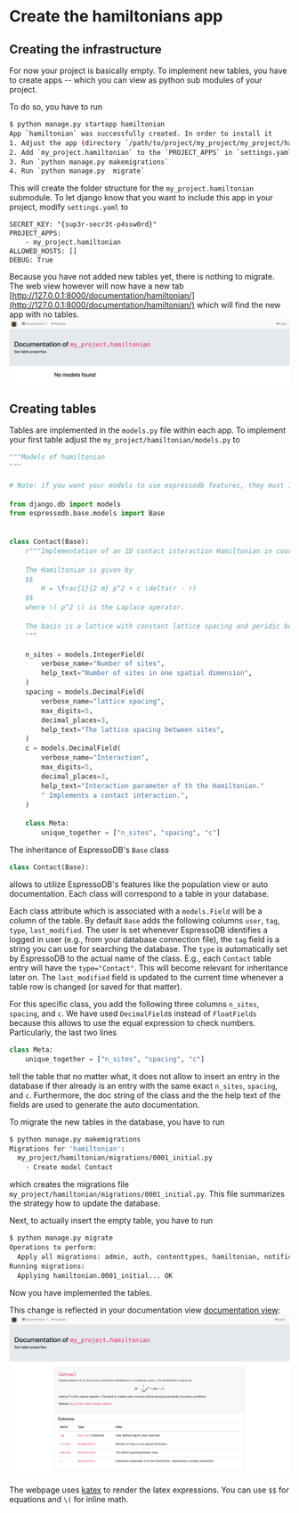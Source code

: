 # Create the hamiltonians app

## Creating the infrastructure

For now your project is basically empty.
To implement new tables, you have to create apps -- which you can view as python sub modules of your project.

To do so, you have to run
```bash
$ python manage.py startapp hamiltonian
App `hamiltonian` was successfully created. In order to install it
1. Adjust the app (directory `/path/to/project/my_project/my_project/hamiltonian`)
2. Add `my_project.hamiltonian` to the `PROJECT_APPS` in `settings.yaml`
3. Run `python manage.py makemigrations`
4. Run `python manage.py  migrate`
```

This will create the folder structure for the `my_project.hamiltonian` submodule.
To let django know that you want to include this app in your project, modify `settings.yaml` to
```
SECRET_KEY: "{sup3r-secr3t-p4ssw0rd}"
PROJECT_APPS:
    - my_project.hamiltonian
ALLOWED_HOSTS: []
DEBUG: True
```
Because you have not added new tables yet, there is nothing to migrate.
The web view however will now have a new tab [http://127.0.0.1:8000/documentation/hamiltonian/](http://127.0.0.1:8000/documentation/hamiltonian/) which will find the new app with no tables.
![The empty doc page](../../_static/example-create-empty-doc.png)

## Creating tables

Tables are implemented in the `models.py` file within each app.
To implement your first table adjust the `my_project/hamiltonian/models.py` to
```python
"""Models of hamiltonian
"""

# Note: if you want your models to use espressodb features, they must inherit from Base

from django.db import models
from espressodb.base.models import Base


class Contact(Base):
    r"""Implementation of an 1D contact interaction Hamiltonian in coordinate space.

    The Hamiltonian is given by
    $$
        H = \frac{1}{2 m} p^2 + c \delta(r - r)
    $$
    where \( p^2 \) is the Laplace operator.

    The basis is a lattice with constant lattice spacing and peridic boundary conditions.
    """

    n_sites = models.IntegerField(
        verbose_name="Number of sites",
        help_text="Number of sites in one spatial dimension",
    )
    spacing = models.DecimalField(
        verbose_name="lattice spacing",
        max_digits=5,
        decimal_places=3,
        help_text="The lattice spacing between sites",
    )
    c = models.DecimalField(
        verbose_name="Interaction",
        max_digits=5,
        decimal_places=3,
        help_text="Interaction parameter of th the Hamiltonian."
        " Implements a contact interaction.",
    )

    class Meta:
        unique_together = ["n_sites", "spacing", "c"]
```

The inheritance of EspressoDB's `Base` class
```python
class Contact(Base):
```
allows to utilize EspressoDB's features like the population view or auto documentation.
Each class will correspond to a table in your database.

Each class attribute which is associated with a `models.Field` will be a column of the table.
By default `Base` adds the following columns `user`, `tag`, `type`, `last_modified`.
The user is set whenever EspressoDB identifies a logged in user (e.g., from your database connection file), the `tag` field is a string you can use for searching the database.
The `type` is automatically set by EspressoDB to the actual name of the class.
E.g., each `Contact` table entry will have the `type="Contact"`.
This will become relevant for inheritance later on.
The `last_modified` field is updated to the current time whenever a table row is changed (or saved for that matter).

For this specific class, you add the following three columns `n_sites`,  `spacing`, and `c`.
We have used `DecimalField`s instead of `FloatFields` because this allows to use the equal expression to check numbers.
Particularly, the last two lines
```python
class Meta:
    unique_together = ["n_sites", "spacing", "c"]
```
tell the table that no matter what, it does not allow to insert an entry in the database if ther already is an entry with the same exact `n_sites`,  `spacing`, and `c`.
Furthermore, the doc string of the class and the the help text of the fields are used to generate the auto documentation.

To migrate the new tables in the database, you have to run
```bash
$ python manage.py makemigrations
Migrations for 'hamiltonian':
  my_project/hamiltonian/migrations/0001_initial.py
    - Create model Contact
```
which creates the migrations file `my_project/hamiltonian/migrations/0001_initial.py`.
This file summarizes the strategy how to update the database.

Next, to actually insert the empty table, you have to run
```bash
$ python manage.py migrate
Operations to perform:
  Apply all migrations: admin, auth, contenttypes, hamiltonian, notifications, sessions
Running migrations:
  Applying hamiltonian.0001_initial... OK
```
Now you have implemented the tables.

This change is reflected in your documentation view [documentation view](http://127.0.0.1:8000/documentation/hamiltonian/):
![The first doc page](../../_static/example-create-first-doc.png)

The webpage uses [katex](https://katex.org) to render the latex expressions.
You can use `$$` for equations and `\(` for inline math.

